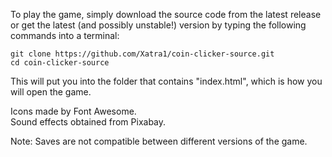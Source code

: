 To play the game, simply download the source code from the latest release or get the latest (and possibly unstable!) version by typing the following commands into a terminal:
```
git clone https://github.com/Xatra1/coin-clicker-source.git
cd coin-clicker-source
```
This will put you into the folder that contains "index.html", which is how you will open the game.  
   
Icons made by Font Awesome.  
Sound effects obtained from Pixabay.  
  
Note: Saves are not compatible between different versions of the game.
